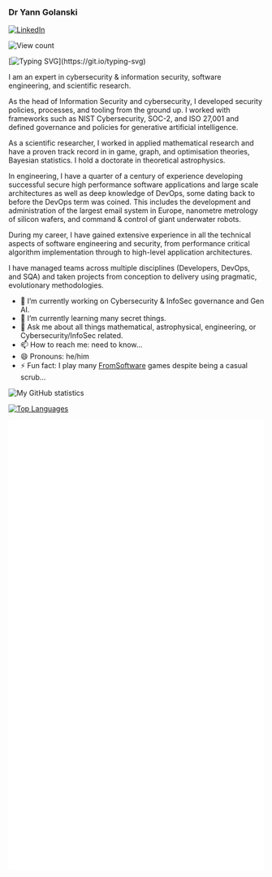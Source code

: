 ### Dr Yann Golanski

[![LinkedIn](https://img.shields.io/badge/LinkedIn-%230077B5.svg?&style=flat-square&logo=linkedin&logoColor=white)](https://www.linkedin.com/in/yann-golanski-99199135/)

![View count](https://komarev.com/ghpvc/?username=kierun)

[![Typing SVG](https://readme-typing-svg.herokuapp.com?font=PT+Sans+Narrow&pause=1000&color=5E81AC&vCenter=true&random=false&width=600&lines=Expert+in+Cybersecurity+%26+InfoSec%2C+software+engineering%2C+and+scientific+research.)](https://git.io/typing-svg)

I am an expert in cybersecurity & information security, software engineering,
and scientific research.

As the head of Information Security and cybersecurity, I developed security
policies, processes, and tooling from the ground up. I worked with frameworks
such as NIST Cybersecurity, SOC-2, and ISO 27,001 and defined governance and
policies for generative artificial intelligence.

As a scientific researcher, I worked in applied mathematical research and have a
proven track record in in game, graph, and optimisation theories, Bayesian
statistics. I hold a doctorate in theoretical astrophysics.

In engineering, I have a quarter of a century of experience developing
successful secure high performance software applications and large scale
architectures as well as deep knowledge of DevOps, some dating back to before
the DevOps term was coined. This includes the development and administration of
the largest email system in Europe, nanometre metrology of silicon wafers, and
command & control of giant underwater robots.

During my career, I have gained extensive experience in all the technical
aspects of software engineering and security, from performance critical
algorithm implementation through to high-level application architectures.

I have managed teams across multiple disciplines (Developers, DevOps, and SQA)
and taken projects from conception to delivery using pragmatic, evolutionary
methodologies.

- 🔭 I’m currently working on Cybersecurity & InfoSec governance and Gen AI.
- 🌱 I’m currently learning many secret things.
- 💬 Ask me about all things mathematical, astrophysical, engineering, or
  Cybersecurity/InfoSec related.
- 📫 How to reach me: need to know…
- 😄 Pronouns: he/him
- ⚡ Fun fact: I play many [FromSoftware](https://www.fromsoftware.jp/ww/) games
  despite being a casual scrub…

![My GitHub statistics](https://github-readme-stats.vercel.app/api?username=kierun&show_icons=true&theme=nord&count_private=true)

[![Top Languages](https://github-readme-stats.vercel.app/api/top-langs/?username=kierun&langs_count=7&layout=compact&theme=nord)](https://github.com/kierun/github-readme-stats)

![Metrics](https://github.com/kierun/kierun/blob/main/github-metrics.svg)
